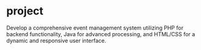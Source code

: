 # project
 Develop a comprehensive event management system utilizing PHP for backend functionality, Java for advanced processing, and HTML/CSS for a dynamic and responsive user interface.
